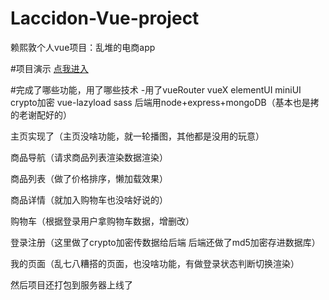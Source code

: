 # Laccidon-Vue-project
赖熙敦个人vue项目：乱堆的电商app

#项目演示
[点我进入](http://139.196.121.18:80)

#完成了哪些功能，用了哪些技术
-用了vueRouter vueX elementUI miniUI crypto加密 vue-lazyload sass 后端用node+express+mongoDB（基本也是拷的老谢配好的）

主页实现了（主页没啥功能，就一轮播图，其他都是没用的玩意）

商品导航（请求商品列表渲染数据渲染）

商品列表（做了价格排序，懒加载效果）

商品详情（就加入购物车也没啥好说的）

购物车（根据登录用户拿购物车数据，增删改）

登录注册（这里做了crypto加密传数据给后端  后端还做了md5加密存进数据库）

我的页面（乱七八糟搭的页面，也没啥功能，有做登录状态判断切换渲染）

然后项目还打包到服务器上线了




